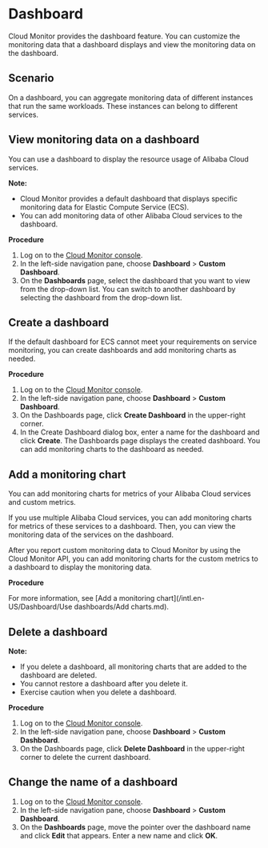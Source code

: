 # Dashboard

Cloud Monitor provides the dashboard feature. You can customize the monitoring data that a dashboard displays and view the monitoring data on the dashboard.

## Scenario

On a dashboard, you can aggregate monitoring data of different instances that run the same workloads. These instances can belong to different services.

## View monitoring data on a dashboard

You can use a dashboard to display the resource usage of Alibaba Cloud services.

**Note:**

-   Cloud Monitor provides a default dashboard that displays specific monitoring data for Elastic Compute Service \(ECS\).
-   You can add monitoring data of other Alibaba Cloud services to the dashboard.

**Procedure**

1.  Log on to the [Cloud Monitor console](https://cms-intl.console.aliyun.com).
2.  In the left-side navigation pane, choose **Dashboard** \> **Custom Dashboard**.
3.  On the **Dashboards** page, select the dashboard that you want to view from the drop-down list. You can switch to another dashboard by selecting the dashboard from the drop-down list.

## Create a dashboard

If the default dashboard for ECS cannot meet your requirements on service monitoring, you can create dashboards and add monitoring charts as needed.

**Procedure**

1.  Log on to the [Cloud Monitor console](https://cms-intl.console.aliyun.com).
2.  In the left-side navigation pane, choose **Dashboard** \> **Custom Dashboard**.
3.  On the Dashboards page, click **Create Dashboard** in the upper-right corner.
4.  In the Create Dashboard dialog box, enter a name for the dashboard and click **Create**. The Dashboards page displays the created dashboard. You can add monitoring charts to the dashboard as needed.

## Add a monitoring chart

You can add monitoring charts for metrics of your Alibaba Cloud services and custom metrics.

If you use multiple Alibaba Cloud services, you can add monitoring charts for metrics of these services to a dashboard. Then, you can view the monitoring data of the services on the dashboard.

After you report custom monitoring data to Cloud Monitor by using the Cloud Monitor API, you can add monitoring charts for the custom metrics to a dashboard to display the monitoring data.

**Procedure**

For more information, see [Add a monitoring chart](/intl.en-US/Dashboard/Use dashboards/Add charts.md).

## Delete a dashboard

**Note:**

-   If you delete a dashboard, all monitoring charts that are added to the dashboard are deleted.
-   You cannot restore a dashboard after you delete it.
-   Exercise caution when you delete a dashboard.

**Procedure**

1.  Log on to the [Cloud Monitor console](https://cms-intl.console.aliyun.com).
2.  In the left-side navigation pane, choose **Dashboard** \> **Custom Dashboard**.
3.  On the Dashboards page, click **Delete Dashboard** in the upper-right corner to delete the current dashboard.

## Change the name of a dashboard

1.  Log on to the [Cloud Monitor console](https://cms-intl.console.aliyun.com).
2.  In the left-side navigation pane, choose **Dashboard** \> **Custom Dashboard**.
3.  On the **Dashboards** page, move the pointer over the dashboard name and click **Edit** that appears. Enter a new name and click **OK**.

